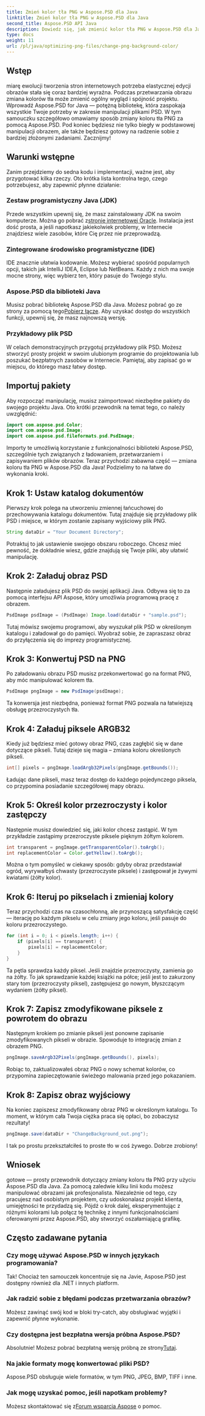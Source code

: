 ```yaml
---
title: Zmień kolor tła PNG w Aspose.PSD dla Java
linktitle: Zmień kolor tła PNG w Aspose.PSD dla Java
second_title: Aspose.PSD API Java
description: Dowiedz się, jak zmienić kolor tła PNG w Aspose.PSD dla Java, korzystając z tego przewodnika krok po kroku. Zawiera proste instrukcje i praktyczne przykłady.
type: docs
weight: 11
url: /pl/java/optimizing-png-files/change-png-background-color/
---
```

## Wstęp
miarę ewolucji tworzenia stron internetowych potrzeba elastycznej edycji obrazów stała się coraz bardziej wyraźna. Podczas przetwarzania obrazu zmiana kolorów tła może zmienić ogólny wygląd i spójność projektu. Wprowadź Aspose.PSD for Java — potężną bibliotekę, która zaspokaja wszystkie Twoje potrzeby w zakresie manipulacji plikami PSD. W tym samouczku szczegółowo omawiamy sposób zmiany koloru tła PNG za pomocą Aspose.PSD. Pod koniec będziesz nie tylko biegły w podstawowej manipulacji obrazem, ale także będziesz gotowy na radzenie sobie z bardziej złożonymi zadaniami. Zacznijmy!
## Warunki wstępne
Zanim przejdziemy do sedna kodu i implementacji, ważne jest, aby przygotować kilka rzeczy. Oto krótka lista kontrolna tego, czego potrzebujesz, aby zapewnić płynne działanie:
### Zestaw programistyczny Java (JDK)
 Przede wszystkim upewnij się, że masz zainstalowany JDK na swoim komputerze. Można go pobrać z[stronie internetowej Oracle](https://www.oracle.com/java/technologies/javase-downloads.html). Instalacja jest dość prosta, a jeśli napotkasz jakiekolwiek problemy, w Internecie znajdziesz wiele zasobów, które Cię przez nie przeprowadzą.
### Zintegrowane środowisko programistyczne (IDE)
IDE znacznie ułatwia kodowanie. Możesz wybierać spośród popularnych opcji, takich jak IntelliJ IDEA, Eclipse lub NetBeans. Każdy z nich ma swoje mocne strony, więc wybierz ten, który pasuje do Twojego stylu.
### Aspose.PSD dla biblioteki Java
 Musisz pobrać bibliotekę Aspose.PSD dla Java. Możesz pobrać go ze strony za pomocą tego[Pobierz łącze](https://releases.aspose.com/psd/java/). Aby uzyskać dostęp do wszystkich funkcji, upewnij się, że masz najnowszą wersję.
### Przykładowy plik PSD
W celach demonstracyjnych przygotuj przykładowy plik PSD. Możesz stworzyć prosty projekt w swoim ulubionym programie do projektowania lub poszukać bezpłatnych zasobów w Internecie. Pamiętaj, aby zapisać go w miejscu, do którego masz łatwy dostęp.
## Importuj pakiety
Aby rozpocząć manipulację, musisz zaimportować niezbędne pakiety do swojego projektu Java. Oto krótki przewodnik na temat tego, co należy uwzględnić:
```java
import com.aspose.psd.Color;
import com.aspose.psd.Image;
import com.aspose.psd.fileformats.psd.PsdImage;
```
Importy te umożliwią korzystanie z funkcjonalności biblioteki Aspose.PSD, szczególnie tych związanych z ładowaniem, przetwarzaniem i zapisywaniem plików obrazów.
Teraz przychodzi zabawna część — zmiana koloru tła PNG w Aspose.PSD dla Java! Podzielimy to na łatwe do wykonania kroki.
## Krok 1: Ustaw katalog dokumentów
Pierwszy krok polega na utworzeniu zmiennej łańcuchowej do przechowywania katalogu dokumentów. Tutaj znajduje się przykładowy plik PSD i miejsce, w którym zostanie zapisany wyjściowy plik PNG.
```java
String dataDir = "Your Document Directory";
```
Potraktuj to jak ustawienie swojego obszaru roboczego. Chcesz mieć pewność, że dokładnie wiesz, gdzie znajdują się Twoje pliki, aby ułatwić manipulację.
## Krok 2: Załaduj obraz PSD
Następnie załadujesz plik PSD do swojej aplikacji Java. Odbywa się to za pomocą interfejsu API Aspose, który umożliwia programową pracę z obrazem.
```java
PsdImage psdImage = (PsdImage) Image.load(dataDir + "sample.psd");
```
Tutaj mówisz swojemu programowi, aby wyszukał plik PSD w określonym katalogu i załadował go do pamięci. Wyobraź sobie, że zapraszasz obraz do przyłączenia się do imprezy programistycznej.
## Krok 3: Konwertuj PSD na PNG
Po załadowaniu obrazu PSD musisz przekonwertować go na format PNG, aby móc manipulować kolorem tła.
```java
PsdImage pngImage = new PsdImage(psdImage);
```
Ta konwersja jest niezbędna, ponieważ format PNG pozwala na łatwiejszą obsługę przezroczystych tła.
## Krok 4: Załaduj piksele ARGB32
Kiedy już będziesz mieć gotowy obraz PNG, czas zagłębić się w dane dotyczące pikseli. Tutaj dzieje się magia – zmiana koloru określonych pikseli.
```java
int[] pixels = pngImage.loadArgb32Pixels(pngImage.getBounds());
```
Ładując dane pikseli, masz teraz dostęp do każdego pojedynczego piksela, co przypomina posiadanie szczegółowej mapy obrazu.
## Krok 5: Określ kolor przezroczysty i kolor zastępczy
Następnie musisz dowiedzieć się, jaki kolor chcesz zastąpić. W tym przykładzie zastąpimy przezroczyste piksele pięknym żółtym kolorem.
```java
int transparent = pngImage.getTransparentColor().toArgb();
int replacementColor = Color.getYellow().toArgb();
```
Można o tym pomyśleć w ciekawy sposób: gdyby obraz przedstawiał ogród, wyrywałbyś chwasty (przezroczyste piksele) i zastępował je żywymi kwiatami (żółty kolor).
## Krok 6: Iteruj po pikselach i zmieniaj kolory
Teraz przychodzi czas na czasochłonną, ale przynoszącą satysfakcję część — iterację po każdym pikselu w celu zmiany jego koloru, jeśli pasuje do koloru przezroczystego.
```java
for (int i = 0; i < pixels.length; i++) {
    if (pixels[i] == transparent) {
        pixels[i] = replacementColor;
    }
}
```
Ta pętla sprawdza każdy piksel. Jeśli znajdzie przezroczysty, zamienia go na żółty. To jak sprawdzanie każdej książki na półce; jeśli jest to zakurzony stary tom (przezroczysty piksel), zastępujesz go nowym, błyszczącym wydaniem (żółty piksel).
## Krok 7: Zapisz zmodyfikowane piksele z powrotem do obrazu
Następnym krokiem po zmianie pikseli jest ponowne zapisanie zmodyfikowanych pikseli w obrazie. Spowoduje to integrację zmian z obrazem PNG.
```java
pngImage.saveArgb32Pixels(pngImage.getBounds(), pixels);
```
Robiąc to, zaktualizowałeś obraz PNG o nowy schemat kolorów, co przypomina zapieczętowanie świeżego malowania przed jego pokazaniem.
## Krok 8: Zapisz obraz wyjściowy
Na koniec zapiszesz zmodyfikowany obraz PNG w określonym katalogu. To moment, w którym cała Twoja ciężka praca się opłaci, bo zobaczysz rezultaty!
```java
pngImage.save(dataDir + "ChangeBackground_out.png");
```
I tak po prostu przekształciłeś to proste tło w coś żywego. Dobrze zrobiony!
## Wniosek
gotowe — prosty przewodnik dotyczący zmiany koloru tła PNG przy użyciu Aspose.PSD dla Java. Za pomocą zaledwie kilku linii kodu możesz manipulować obrazami jak profesjonalista. Niezależnie od tego, czy pracujesz nad osobistym projektem, czy udoskonalasz projekt klienta, umiejętności te przydadzą się. Pójdź o krok dalej, eksperymentując z różnymi kolorami lub połącz tę technikę z innymi funkcjonalnościami oferowanymi przez Aspose.PSD, aby stworzyć oszałamiającą grafikę.
## Często zadawane pytania
### Czy mogę używać Aspose.PSD w innych językach programowania?  
Tak! Chociaż ten samouczek koncentruje się na Javie, Aspose.PSD jest dostępny również dla .NET i innych platform.
### Jak radzić sobie z błędami podczas przetwarzania obrazów?  
Możesz zawinąć swój kod w bloki try-catch, aby obsługiwać wyjątki i zapewnić płynne wykonanie.
### Czy dostępna jest bezpłatna wersja próbna Aspose.PSD?  
 Absolutnie! Możesz pobrać bezpłatną wersję próbną ze strony[Tutaj](https://releases.aspose.com/).
### Na jakie formaty mogę konwertować pliki PSD?  
Aspose.PSD obsługuje wiele formatów, w tym PNG, JPEG, BMP, TIFF i inne.
### Jak mogę uzyskać pomoc, jeśli napotkam problemy?  
 Możesz skontaktować się z[Forum wsparcia Aspose](https://forum.aspose.com/c/psd/34) o pomoc.
